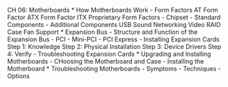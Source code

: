 CH 06: Motherboards
    * How Motherboards Work
        - Form Factors
          AT Form Factor
          ATX Form Factor
          ITX
          Proprietary Form Factors
        - Chipset
        - Standard Components
        - Additional Components
          USB
          Sound
          Networking
          Video
          RAID
          Case Fan Support
    * Expansion Bus
        - Structure and Function of the Expansion Bus
        - PCI
        - Mini-PCI
        - PCI Express
        - Installing Expansion Cards
          Step 1: Knowledge
          Step 2: Physical Installation
          Step 3: Device Drivers
          Step 4: Verify
        - Troubleshooting Expansion Cards
    * Upgrading and Installing Motherboards
        - CHoosing the Motherboard and Case
        - Installing the Motherboard
    * Troubleshooting Motherboards
        - Symptoms
        - Techniques
        - Options
        